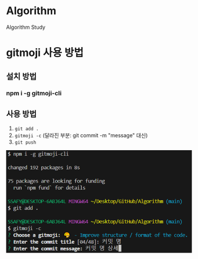 # Algorithm
Algorithm Study

# gitmoji 사용 방법
## 설치 방법
### npm i -g gitmoji-cli

## 사용 방법
1. `git add .`
2. `gitmoji -c` (달라진 부분: git commit -m "message" 대신)
3. `git push`

![alt text](image.png)